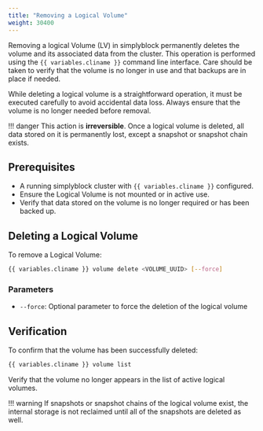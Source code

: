 ```yaml
---
title: "Removing a Logical Volume"
weight: 30400
---
```


Removing a logical Volume (LV) in simplyblock permanently deletes the volume and its associated data from the cluster.
This operation is performed using the `{{ variables.cliname }}` command line interface. Care should be taken to verify
that the volume is no longer in use and that backups are in place if needed.

While deleting a logical volume is a straightforward operation, it must be executed carefully to avoid accidental
data loss. Always ensure that the volume is no longer needed before removal.

!!! danger
    This action is **irreversible**. Once a logical volume is deleted, all data stored on it is permanently lost, except
    a snapshot or snapshot chain exists.

## Prerequisites

- A running simplyblock cluster with `{{ variables.cliname }}` configured.
- Ensure the Logical Volume is not mounted or in active use.
- Verify that data stored on the volume is no longer required or has been backed up.

## Deleting a Logical Volume

To remove a Logical Volume:

```bash
{{ variables.cliname }} volume delete <VOLUME_UUID> [--force]
```

### Parameters

- `--force`: Optional parameter to force the deletion of the logical volume

## Verification

To confirm that the volume has been successfully deleted:

```bash
{{ variables.cliname }} volume list
```

Verify that the volume no longer appears in the list of active logical volumes.

!!! warning
    If snapshots or snapshot chains of the logical volume exist, the internal storage is not reclaimed until all of the
    snapshots are deleted as well.
